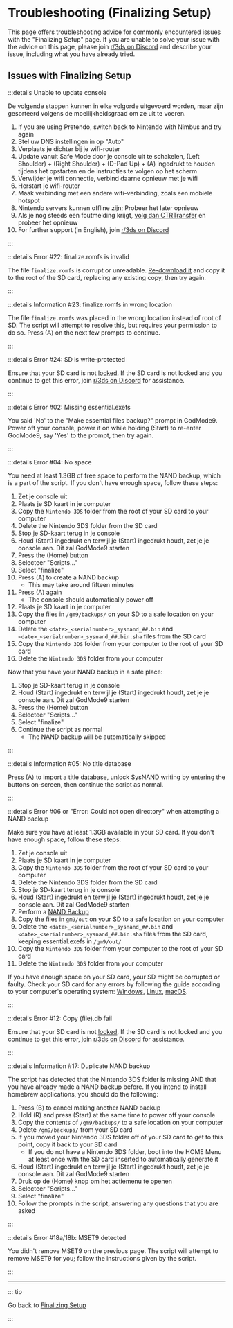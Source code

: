 # Troubleshooting (Finalizing Setup)

This page offers troubleshooting advice for commonly encountered issues with the "Finalizing Setup" page. If you are unable to solve your issue with the advice on this page, please join [r/3ds on Discord](https://discord.gg/3ds) and describe your issue, including what you have already tried.

## Issues with Finalizing Setup

:::details Unable to update console

De volgende stappen kunnen in elke volgorde uitgevoerd worden, maar zijn gesorteerd volgens de moeilijkheidsgraad om ze uit te voeren.

1. If you are using Pretendo, switch back to Nintendo with Nimbus and try again
2. Stel uw DNS instellingen in op "Auto"
3. Verplaats je dichter bij je wifi-router
4. Update vanuit Safe Mode door je console uit te schakelen, (Left Shoulder) + (Right Shoulder) + (D-Pad Up) + (A) ingedrukt te houden tijdens het opstarten en de instructies te volgen op het scherm
5. Verwijder je wifi connectie, verbind daarne opnieuw met je wifi
6. Herstart je wifi-router
7. Maak verbinding met een andere wifi-verbinding, zoals een mobiele hotspot
8. Nintendo servers kunnen offline zijn; Probeer het later opnieuw
9. Als je nog steeds een foutmelding krijgt, [volg dan CTRTransfer](ctrtransfer) en probeer het opnieuw
10. For further support (in English), join [r/3ds on Discord](https://discord.gg/3ds)

:::

:::details Error #22: finalize.romfs is invalid

The file `finalize.romfs` is corrupt or unreadable. [Re-download it](https://github.com/hacks-guide/finalize/releases/latest/download/finalize.romfs) and copy it to the root of the SD card, replacing any existing copy, then try again.

:::

:::details Information #23: finalize.romfs in wrong location

The file `finalize.romfs` was placed in the wrong location instead of root of SD. The script will attempt to resolve this, but requires your permission to do so. Press (A) on the next few prompts to continue.

:::

:::details Error #24: SD is write-protected

Ensure that your SD card is not [locked](/images/sdlock.png). If the SD card is not locked and you continue to get this error, join [r/3ds on Discord](https://discord.gg/3ds) for assistance.

:::

:::details Error #02: Missing essential.exefs

You said 'No' to the "Make essential files backup?" prompt in GodMode9. Power off your console, power it on while holding (Start) to re-enter GodMode9, say 'Yes' to the prompt, then try again.

:::

:::details Error #04: No space

You need at least 1.3GB of free space to perform the NAND backup, which is a part of the script. If you don't have enough space, follow these steps:

1. Zet je console uit
2. Plaats je SD kaart in je computer
3. Copy the `Nintendo 3DS` folder from the root of your SD card to your computer
4. Delete the Nintendo 3DS folder from the SD card
5. Stop je SD-kaart terug in je console
6. Houd (Start) ingedrukt en terwijl je (Start) ingedrukt houdt, zet je je console aan. Dit zal GodMode9 starten
7. Press the (Home) button
8. Selecteer "Scripts..."
9. Select "finalize"
10. Press (A) to create a NAND backup
    - This may take around fifteen minutes
11. Press (A) again
    - The console should automatically power off
12. Plaats je SD kaart in je computer
13. Copy the files in `/gm9/backups/` on your SD to a safe location on your computer
14. Delete the `<date>_<serialnumber>_sysnand_##.bin` and `<date>_<serialnumber>_sysnand_##.bin.sha` files from the SD card
15. Copy the `Nintendo 3DS` folder from your computer to the root of your SD card
16. Delete the `Nintendo 3DS` folder from your computer

Now that you have your NAND backup in a safe place:

1. Stop je SD-kaart terug in je console
2. Houd (Start) ingedrukt en terwijl je (Start) ingedrukt houdt, zet je je console aan. Dit zal GodMode9 starten
3. Press the (Home) button
4. Selecteer "Scripts..."
5. Select "finalize"
6. Continue the script as normal
    - The NAND backup will be automatically skipped

:::

:::details Information #05: No title database

Press (A) to import a title database, unlock SysNAND writing by entering the buttons on-screen, then continue the script as normal.

:::

:::details Error #06 or "Error: Could not open directory" when attempting a NAND backup

Make sure you have at least 1.3GB available in your SD card. If you don't have enough space, follow these steps:

1. Zet je console uit
2. Plaats je SD kaart in je computer
3. Copy the `Nintendo 3DS` folder from the root of your SD card to your computer
4. Delete the Nintendo 3DS folder from the SD card
5. Stop je SD-kaart terug in je console
6. Houd (Start) ingedrukt en terwijl je (Start) ingedrukt houdt, zet je je console aan. Dit zal GodMode9 starten
7. Perform a [NAND Backup](godmode9-usage#creating-a-nand-backup)
8. Copy the files in `gm9/out` on your SD to a safe location on your computer
9. Delete the `<date>_<serialnumber>_sysnand_##.bin` and `<date>_<serialnumber>_sysnand_##.bin.sha` files from the SD card, keeping essential.exefs in `/gm9/out/`
10. Copy the `Nintendo 3DS` folder from your computer to the root of your SD card
11. Delete the `Nintendo 3DS` folder from your computer

If you have enough space on your SD card, your SD might be corrupted or faulty. Check your SD card for any errors by following the guide according to your computer's operating system: [Windows](h2testw-\(windows\)), [Linux](f3-\(linux\)), [macOS](f3xswift-\(mac\)).

:::

:::details Error #12: Copy (file).db fail

Ensure that your SD card is not [locked](/images/sdlock.png). If the SD card is not locked and you continue to get this error, join [r/3ds on Discord](https://discord.gg/3ds) for assistance.

:::

:::details Information #17: Duplicate NAND backup

The script has detected that the Nintendo 3DS folder is missing AND that you have already made a NAND backup before. If you intend to install homebrew applications, you should do the following:

1. Press (B) to cancel making another NAND backup
2. Hold (R) and press (Start) at the same time to power off your console
3. Copy the contents of `/gm9/backups/` to a safe location on your computer
4. Delete `/gm9/backups/` from your SD card
5. If you moved your Nintendo 3DS folder off of your SD card to get to this point, copy it back to your SD card
    - If you do not have a Nintendo 3DS folder, boot into the HOME Menu at least once with the SD card inserted to automatically generate it
6. Houd (Start) ingedrukt en terwijl je (Start) ingedrukt houdt, zet je je console aan. Dit zal GodMode9 starten
7. Druk op de (Home) knop om het actiemenu te openen
8. Selecteer "Scripts..."
9. Select "finalize"
10. Follow the prompts in the script, answering any questions that you are asked

:::

:::details Error #18a/18b: MSET9 detected

You didn't remove MSET9 on the previous page. The script will attempt to remove MSET9 for you; follow the instructions given by the script.

:::

<!--@include: ./_include/troubleshooting-get-help-common.md -->

---

::: tip

Go back to [Finalizing Setup](finalizing-setup)

:::

<!--@include: ./_include/troubleshooting-return.md -->
